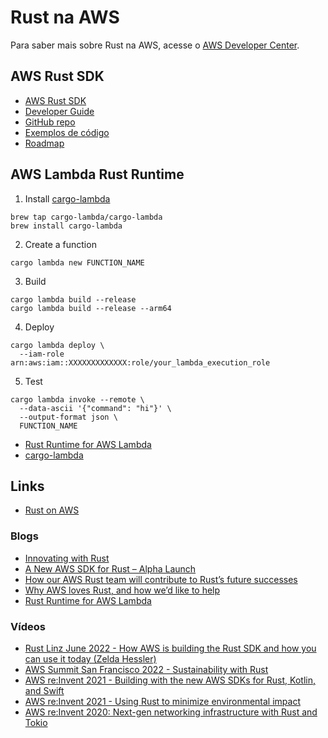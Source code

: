 # Rust na AWS

Para saber mais sobre Rust na AWS, acesse o [AWS Developer Center](https://aws.amazon.com/developer/language/rust/).

## AWS Rust SDK

- [AWS Rust SDK](https://aws.amazon.com/sdk-for-rust/)
- [Developer Guide](https://docs.aws.amazon.com/sdk-for-rust/latest/dg/welcome.html)
- [GitHub repo](https://github.com/awslabs/aws-sdk-rust)
- [Exemplos de código](https://github.com/awsdocs/aws-doc-sdk-examples/tree/main/rust_dev_preview)
- [Roadmap](https://github.com/orgs/awslabs/projects/50/views/1)

## AWS Lambda Rust Runtime

1. Install [cargo-lambda](https://github.com/cargo-lambda/cargo-lambda)

```shell
brew tap cargo-lambda/cargo-lambda
brew install cargo-lambda
```

2. Create a function

```shell
cargo lambda new FUNCTION_NAME
```

3. Build

```shell
cargo lambda build --release
cargo lambda build --release --arm64
```

4. Deploy

```shell
cargo lambda deploy \
  --iam-role arn:aws:iam::XXXXXXXXXXXXX:role/your_lambda_execution_role
```

5. Test

```shell
cargo lambda invoke --remote \
  --data-ascii '{"command": "hi"}' \
  --output-format json \
  FUNCTION_NAME
```

- [Rust Runtime for AWS Lambda](https://github.com/awslabs/aws-lambda-rust-runtime)
- [cargo-lambda](https://github.com/cargo-lambda/cargo-lambda)

## Links

- [Rust on AWS](https://aws.amazon.com/developer/language/rust/)

### Blogs

- [Innovating with Rust](https://aws.amazon.com/blogs/opensource/innovating-with-rust/)
- [A New AWS SDK for Rust – Alpha Launch](https://aws.amazon.com/blogs/developer/a-new-aws-sdk-for-rust-alpha-launch/)
- [How our AWS Rust team will contribute to Rust’s future successes](https://aws.amazon.com/blogs/opensource/how-our-aws-rust-team-will-contribute-to-rusts-future-successes/)
- [Why AWS loves Rust, and how we’d like to help](https://aws.amazon.com/blogs/opensource/why-aws-loves-rust-and-how-wed-like-to-help/)
- [Rust Runtime for AWS Lambda](https://aws.amazon.com/blogs/opensource/rust-runtime-for-aws-lambda/)

### Vídeos

- [Rust Linz June 2022 - How AWS is building the Rust SDK and how you can use it today (Zelda Hessler)](https://youtu.be/N0XMjokwTIM)
- [AWS Summit San Francisco 2022 - Sustainability with Rust](https://youtu.be/BHRLbMCpmtY)
- [AWS re:Invent 2021 - Building with the new AWS SDKs for Rust, Kotlin, and Swift](https://youtu.be/Nhk1K1AjYvg)
- [AWS re:Invent 2021 - Using Rust to minimize environmental impact](https://youtu.be/yQZaBtUjQ1w)
- [AWS re:Invent 2020: Next-gen networking infrastructure with Rust and Tokio](https://youtu.be/MZyleK8elPk)
